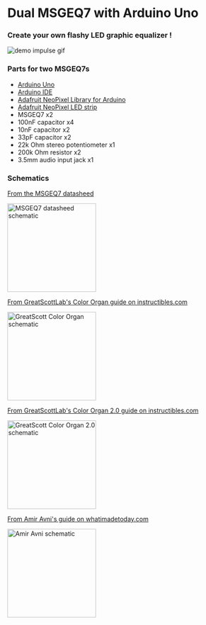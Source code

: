 # Dual MSGEQ7 with Arduino Uno
### Create your own flashy LED graphic equalizer !
![demo impulse gif](https://github.com/GeorgiZhelezov/arduino-msgeq7/blob/master/demos/impulse.gif)
### Parts for two MSGEQ7s
* [Arduino Uno](https://store.arduino.cc/arduino-uno-rev3)
* [Arduino IDE](https://www.arduino.cc/en/Main/Software)
* [Adafruit NeoPixel Library for Arduino](https://learn.adafruit.com/adafruit-neopixel-uberguide/arduino-library-installation)
* [Adafruit NeoPixel LED strip](https://learn.adafruit.com/adafruit-neopixel-uberguide/neopixel-strips)
* MSGEQ7 x2
* 100nF capacitor x4
* 10nF capacitor x2
* 33pF capacitor x2
* 22k Ohm stereo potentiometer x1
* 200k Ohm resistor x2
* 3.5mm audio input jack x1
### Schematics
[From the MSGEQ7 datasheed](https://www.sparkfun.com/datasheets/Components/General/MSGEQ7.pdf)

<img src="https://i.imgur.com/sM4IoF7.png" alt="MSGEQ7 datasheed schematic" width="200" heigth="200">

[From GreatScottLab's Color Organ guide on instructibles.com](https://www.instructables.com/id/How-to-build-your-own-LED-Color-Organ-Arduino-MSGE/)

<img src="https://cdn.instructables.com/FG1/DMZM/HSRZMA35/FG1DMZMHSRZMA35.LARGE.jpg" alt="GreatScott Color Organ schematic" width="200" heigth="200">

[From GreatScottLab's Color Organ 2.0 guide on instructibles.com](https://www.instructables.com/id/DIY-Arduino-LED-Color-Organ-20/)

<img src="https://cdn.instructables.com/F8E/CGD9/ICID38LI/F8ECGD9ICID38LI.LARGE.jpg" alt="GreatScott Color Organ 2.0 schematic" width="200" heigth="200">

[From Amir Avni's guide on whatimadetoday.com](http://www.whatimade.today/graphic-equalizer-using-esp8266-msgeq7-ws2812/)

<img src="http://www.whatimade.today/content/images/2015/03/Circuit_Arduino_bb.jpg" alt="Amir Avni schematic" width="200" heigth="200">
